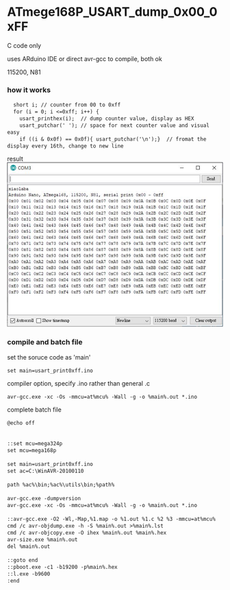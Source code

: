 # ATmege168P_USART_dump_0x00_0xFF

C code only

uses ARduino IDE or direct avr-gcc to compile, both ok

115200, N81

### how it works
```
  short i; // counter from 00 to 0xff
  for (i = 0; i <=0xff; i++) {
    usart_printhex(i);  // dump counter value, display as HEX
    usart_putchar(' '); // space for next counter value and visual easy
    if ((i & 0x0f) == 0x0f){ usart_putchar('\n');}  // fromat the display every 16th, change to new line
```


result  
![usart_print0xff_result.JPG](usart_print0xff_result.JPG)


### compile and batch file
set the soruce code as 'main'
```
set main=usart_print0xff.ino
```

compiler option, specify .ino rather than general .c
```
avr-gcc.exe -xc -Os -mmcu=at%mcu% -Wall -g -o %main%.out *.ino
```



complete batch file

```
@echo off


::set mcu=mega324p
set mcu=mega168p

set main=usart_print0xff.ino
set ac=C:\WinAVR-20100110

path %ac%\bin;%ac%\utils\bin;%path%

avr-gcc.exe -dumpversion
avr-gcc.exe -xc -Os -mmcu=at%mcu% -Wall -g -o %main%.out *.ino

::avr-gcc.exe -O2 -Wl,-Map,%1.map -o %1.out %1.c %2 %3 -mmcu=at%mcu%
cmd /c avr-objdump.exe -h -S %main%.out >%main%.lst
cmd /c avr-objcopy.exe -O ihex %main%.out %main%.hex
avr-size.exe %main%.out
del %main%.out

::goto end
::pboot.exe -c1 -b19200 -p%main%.hex
::l.exe -b9600
:end

```
